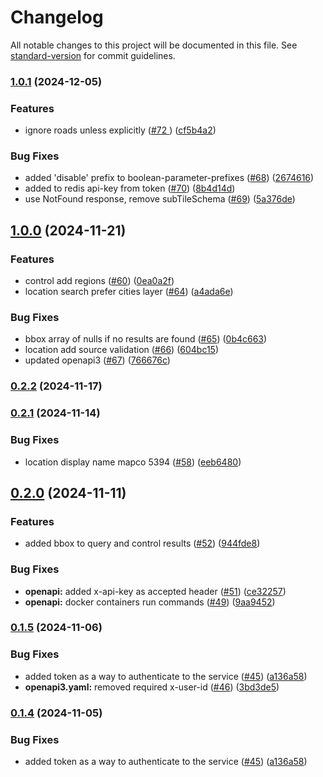 # Changelog

All notable changes to this project will be documented in this file. See [standard-version](https://github.com/conventional-changelog/standard-version) for commit guidelines.

### [1.0.1](https://github.com/MapColonies/geocoding/compare/v1.0.0...v1.0.1) (2024-12-05)

### Features
* ignore roads unless explicitly ([#72 ](https://github.com/MapColonies/geocoding/issues/72)) ([cf5b4a2](https://github.com/MapColonies/geocoding/commit/cf5b4a28104464f052637724b780b5c4862d1525))


### Bug Fixes

* added 'disable' prefix to boolean-parameter-prefixes ([#68](https://github.com/MapColonies/geocoding/issues/68)) ([2674616](https://github.com/MapColonies/geocoding/commit/267461649cde20c443a01b0bedbe180206078d26))
* added to redis api-key from token ([#70](https://github.com/MapColonies/geocoding/issues/70)) ([8b4d14d](https://github.com/MapColonies/geocoding/commit/8b4d14dcc8aaf59aa5f706e6590056d6484ce8df))
* use NotFound response, remove subTileSchema ([#69](https://github.com/MapColonies/geocoding/issues/69)) ([5a376de](https://github.com/MapColonies/geocoding/commit/5a376dee8907be6dadfcf798a2fb34f71ef52038))

## [1.0.0](https://github.com/MapColonies/geocoding/compare/v0.2.2...v1.0.0) (2024-11-21)


### Features

* control add regions ([#60](https://github.com/MapColonies/geocoding/issues/60)) ([0ea0a2f](https://github.com/MapColonies/geocoding/commit/0ea0a2f958cfcbe05e78fc3dcc0e7985d5f95403))
* location search prefer cities layer ([#64](https://github.com/MapColonies/geocoding/issues/64)) ([a4ada6e](https://github.com/MapColonies/geocoding/commit/a4ada6eff6af198b3b008ef09812bdf30e51f143))


### Bug Fixes

* bbox array of nulls if no results are found ([#65](https://github.com/MapColonies/geocoding/issues/65)) ([0b4c663](https://github.com/MapColonies/geocoding/commit/0b4c663df7b03969ac39ad5242146ed358ee051b))
* location add source validation ([#66](https://github.com/MapColonies/geocoding/issues/66)) ([604bc15](https://github.com/MapColonies/geocoding/commit/604bc15e6bf24557ca9b9489a97ae622d864c3e0))
* updated openapi3 ([#67](https://github.com/MapColonies/geocoding/issues/67)) ([766676c](https://github.com/MapColonies/geocoding/commit/766676c594c76bc952c32697213241f38c70b00c))

### [0.2.2](https://github.com/MapColonies/geocoding/compare/v0.2.1...v0.2.2) (2024-11-17)

### [0.2.1](https://github.com/MapColonies/geocoding/compare/v0.2.0...v0.2.1) (2024-11-14)


### Bug Fixes

* location display name mapco 5394 ([#58](https://github.com/MapColonies/geocoding/issues/58)) ([eeb6480](https://github.com/MapColonies/geocoding/commit/eeb6480b440827dba12716d93035a5cfde32edc1))

## [0.2.0](https://github.com/MapColonies/geocoding/compare/v0.1.5...v0.2.0) (2024-11-11)


### Features

* added bbox to query and control results ([#52](https://github.com/MapColonies/geocoding/issues/52)) ([944fde8](https://github.com/MapColonies/geocoding/commit/944fde859303d4dfaf2a605feb62b03584ad15b1))


### Bug Fixes

* **openapi:** added x-api-key as accepted header ([#51](https://github.com/MapColonies/geocoding/issues/51)) ([ce32257](https://github.com/MapColonies/geocoding/commit/ce322575829640c4cb120f680fc5e928c81bed91))
* **openapi:** docker containers run commands ([#49](https://github.com/MapColonies/geocoding/issues/49)) ([9aa9452](https://github.com/MapColonies/geocoding/commit/9aa94524185f6e4fbb0683d427806ef000c3239a))

### [0.1.5](https://github.com/MapColonies/geocoding/compare/v0.1.3...v0.1.5) (2024-11-06)


### Bug Fixes

* added token as a way to authenticate to the service ([#45](https://github.com/MapColonies/geocoding/issues/45)) ([a136a58](https://github.com/MapColonies/geocoding/commit/a136a5852149fb1019ffb1e8b4ec5abebcbcfe82))
* **openapi3.yaml:** removed required x-user-id ([#46](https://github.com/MapColonies/geocoding/issues/46)) ([3bd3de5](https://github.com/MapColonies/geocoding/commit/3bd3de524fa8b76708150097e75f987149842c26))

### [0.1.4](https://github.com/MapColonies/geocoding/compare/v0.1.3...v0.1.4) (2024-11-05)


### Bug Fixes

* added token as a way to authenticate to the service ([#45](https://github.com/MapColonies/geocoding/issues/45)) ([a136a58](https://github.com/MapColonies/geocoding/commit/a136a5852149fb1019ffb1e8b4ec5abebcbcfe82))
